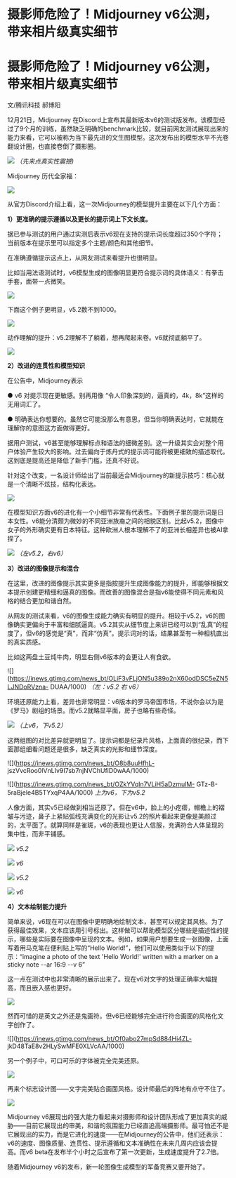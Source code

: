 # 摄影师危险了！Midjourney v6公测，带来相片级真实细节

# 摄影师危险了！Midjourney v6公测，带来相片级真实细节

文/腾讯科技 郝博阳

12月21日，Midjourney
在Discord上宣布其最新版本v6的测试版发布。该模型经过了9个月的训练，虽然缺乏明确的benchmark比较，就目前网友测试展现出来的能力来看，它可以被称为当下最先进的文生图模型。这次发布出的模型水平不光卷翻设计圈，也直接卷倒了摄影圈。

![](https://inews.gtimg.com/news_bt/Ot2HxVmnlO3KtNXbz5eTOXQJdPwmaAktRQ2pgJzAbujQgAA/1000)
_（先来点真实性震撼)_

Midjourney 历代全家福：

![](https://inews.gtimg.com/news_bt/OwGOrRmp1KuaCDMPwn_g34e8kcxZ3gDO0_JwnK014_uC4AA/1000)

从官方Discord介绍上看，这一次Midjourney的模型提升主要在以下几个方面：

**1）更准确的提示遵循以及更长的提示词上下文长度。**

据已参与测试的用户通过实测后表示v6现在支持的提示词长度超过350个字符；当前版本在提示里可以指定多个主题/颜色和其他细节。

在准确遵循提示这点上，从网友测试来看提升也很明显。

比如当用法语测试时，v6模型生成的图像明显更符合提示词的具体语义：有拳击手套，面带一点微笑。

![](https://inews.gtimg.com/news_bt/OjXjtjfDuktMtJ5JG_PAzwLe8AFWiKMiPWqdzJ9yAzBFgAA/1000)

下面这个例子更明显，v5.2数不到1000。

![](https://inews.gtimg.com/news_bt/O2rd0CAMXb0oOQyYOS8IdyywaTQ7mHakgyMUurMb5pb2IAA/1000)

动作理解的提升：v5.2理解不了躺着，想再爬起来卷。v6就彻底躺平了。

![](https://inews.gtimg.com/news_bt/O1RWjOiC5Tb8GkpgBACZKQCZvBc1eVpMLotzyGxHkwfksAA/1000)

**2）改进的连贯性和模型知识**

在公告中，Midjourney表示

● v6 对提示现在更敏感。别再用像 “令人印象深刻的，逼真的，4k，8k”这样的无用词汇了。

● 明确表达你想要的。虽然它可能没那么有意思，但当你明确表达时，它就能在理解你的意图这方面做得更好。

据用户测试，v6甚至能够理解标点和语法的细微差别。这一升级其实会对整个用户体验产生较大的影响。过去偏向于炼丹式的提示词可能将被更细致的描述取代。这到底是提高还是降低了新手门槛，还真不好说。

针对这个改变，一名设计师给出了当前最适合Midjourney的新提示技巧：核心就是一个清晰不炫技，结构化表达。

![](https://inews.gtimg.com/news_bt/Oyys3pxiZOErgbYKe4GHXSUhrbWb9zDTqhCVjD4xlK4_AAA/1000)

在模型知识方面v6的进化有一个小细节非常有代表性。下面例子里的提示词是日本女性。v6能分清颇为微妙的不同亚洲族裔之间的相貌区别。比起v5.2，图像中女子的外形确实更有日本特征。这种欧洲人根本理解不了的亚洲长相差异也被AI拿捏了。

![](https://inews.gtimg.com/news_bt/OM_hRUwFGD5d4tUyhSL7vDPqFQ4EiF415pwHjDx3ZMb4sAA/1000)
_（左v5.2，右v6）_

**3）改进的图像提示和混合**

在这里，改进的图像提示其实更多是指按提升生成图像能力的提升，即能够根据文本提示创建更精细和逼真的图像。而改善的图像混合是指v6能使得不同元素和风格的结合更加和谐自然。

从网友的测试来看，v6的图像生成能力确实有明显的提升。相较于v5.2，v6的图像确实更偏向于丰富和细腻逼真。v5.2其实从细节度上来讲已经可以到“乱真”的程度了，但v6的感觉是“真”，而非“仿真”。提示词对的话，结果甚至有一种相机直出的真实质感。

比如这两盘土豆炖牛肉，明显右侧v6版本的会更让人有食欲。

![](https://inews.gtimg.com/news_bt/OLiF3vFLjON5u389o2nX60odDSC5eZN5LJNDoRVzna-
DUAA/1000) _（左：v5.2 右 v6）_

环境还原能力上看，差异也非常明显：v6版本的罗马帝国市场，不说你会以为是《罗马》剧组的场景。而v5.2就略显平面，房子也略有些奇怪。

![](https://inews.gtimg.com/news_bt/OoipyiEdYHzf_Z1Nb7HnpI9Tf_Anw6hAWfZTAvoDNdwMYAA/1000)
_（上v6，下v5.2）_

这两组图的对比差异就更明显了。提示词都是纪录片风格，上面真的很纪录，而下面那组细看问题还是很多，缺乏真实的光影和细节深度。

![](https://inews.gtimg.com/news_bt/O8b8uuHfhL-
jszVvcRoo0lVnLIv9I7sb7njNVChUfiD0wAA/1000)

![](https://inews.gtimg.com/news_bt/OZkYVqln7VLiH5aDzmulM-
GTz-B-5raBjele4B5TYxqP4AA/1000) _上为v6，下为v5.2_

人像方面，其实v5已经做到相当还原了。但在v6中，脸上的小疙瘩，帽檐上的褶皱与污迹，鼻子上紧贴弧线充满变化的光影让v5.2的照片看起来更像是美颜过的，太平面了。就算同样是雀斑，v6的表现也更让人信服，充满符合人体呈现的集中性，而非平铺感。

![](https://inews.gtimg.com/news_bt/ON2Ej9_n1qjrSyzv3mWWp4MvDfnzdqcfrcHNs9zGnzEO4AA/1000)
_v5.2_

![](https://inews.gtimg.com/news_bt/OgAzeWzRTYz-9eo0oqs8xl7gwEq7YaCSpxbzc1OuVkbhUAA/1000)
_v6_

![](https://inews.gtimg.com/news_bt/O8ycvJFWf5SeoJO89WsnF9EgIXYI3wFCveGChhEgtiaZ8AA/1000)
_v5.2_

![](https://inews.gtimg.com/news_bt/O7CVCVWwpZ03Bgwkb7ZvstmHoUkM8fY73_nAPOU1ELRPwAA/1000)
_v6_

**4）文本绘制能力提升**

简单来说，v6现在可以在图像中更明确地绘制文本，甚至可以规定其风格。为了获得最佳效果，文本应该用引号标出。这样做可以帮助模型区分哪些是描述性的提示，哪些是实际要在图像中呈现的文本。例如，如果用户想要生成一张图像，上面写着用马克笔在便利贴上写的“Hello
World!”，他们可以使用类似于以下的提示：“imagine a photo of the text 'Hello World!' written
with a marker on a sticky note --ar 16:9 --v 6”

这一点在测试中也非常清晰的展示出来了。现在v6对文字的处理正确率大幅提高，而且嵌入感也更好。

![](https://inews.gtimg.com/news_bt/OHHbnVxqT7PwkmzPGJGlag1uw3qbIEZ2Mx56YeZm1KndgAA/1000)

然而可惜的是英文之外还是鬼画符。但v6已经能够完全进行符合画面的风格化文字创作了。

![](https://inews.gtimg.com/news_bt/Of0abo27mpSd884Hi4ZL-
jkD48TaE8v2HLySwMFE0XLVcAA/1000)

另一个例子中，可口可乐的字体被完全完美还原。

![](https://inews.gtimg.com/news_bt/ObyKiA9jMDTjgkan_NLwlQpUVSZ3IZF3ysgcvfeBX_btIAA/1000)

再来个标志设计图——文字完美贴合画面风格。设计师最后的阵地有点守不住了。

![](https://inews.gtimg.com/news_bt/O2ZwM04x2p-XOGUfc4luGddpsh52n5MTWc_5odfZO8qnoAA/1000)

Midjourney
v6展现出的强大能力看起来对摄影师和设计团队形成了更加真实的威胁——目前它展现出的审美，和谐的氛围能力已经直追高端摄影师。最可怕还不是它展现出的实力，而是它进化的速度——在Midjourney的公告中，他们还表示：v6的速度、图像质量、连贯性、提示遵循和文本准确性在未来几周内应该会提高。而v6
beta在发布半个小时之后宣布了第一次更新，生成速度提升了2.7倍。

随着Midjourney v6的发布，新一轮图像生成模型的军备竞赛又要开始了。


